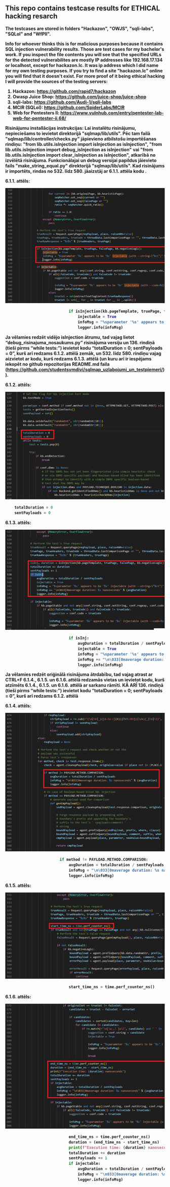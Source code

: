 <h2><b>This repo contains testcase results for ETHICAL hacking resarch</b></h2>

<b>The testcases are stored in folders "Hackazon", "OWJS", "sqli-labs", "SQLol" and "WfPII".

Info for whoever thinks this is for malicious purposes because it contains SQL injection vulnerability results. Those are test cases for my bachelor's work. If you inspect the file contents you will see that the specified URLs for the detected vulnerabilites are mostly IP addresses like 192.168.17.134 or localhost, except for hackazon.lc. It was ip address which I did name for my own testing purposes. If you try to find a site "hackazon.lc" online you will find that it doesn't exist. For more proof of it being ethical hacking I will provide the sources of the testing servers:
1. Hackazon: https://github.com/rapid7/hackazon 
2. Owasp Juice Shop: https://github.com/juice-shop/juice-shop
3. sqli-labs: https://github.com/Audi-1/sqli-labs
4. MCIR (SQLol): https://github.com/SpiderLabs/MCIR
5. Web for Pentesters II: https://www.vulnhub.com/entry/pentester-lab-web-for-pentester-ii,68/

Risinājumu installācijas instrukcijas:
Lai instalētu risinājumu, nepieciešams to ievietot direktorijā "sqlmap/lib/utils". Pēc tam failā "sqlmap/lib/controller/checks.py" jāpievieno atbilstošu importēšanas rindiņu: "from lib.utils.isInjection import isInjection as isInjection", "from lib.utils.isInjection import debug_isInjection as isInjection" vai "from lib.utils.isInjection import clear_isInjection as isInjection", atkarībā no izvēlētā risinājuma. Funkcionālajai un debug versijai papildus jāievieto fails "make_string_equal.py" direktorijā "sqlmap/lib/utils". Kad risinājums ir importēts, rindas no 532. līdz 580. jāaizstāj ar 6.1.1. attēla kodu .

<b>6.1.1. attēls:</b>

![standart_installation.image](images/standart_installation.png) 

```python
                            if isInjection(kb.pageTemplate, truePage, falsePage, kb.negativeLogic):
                                injectable = True
                                infoMsg = "%sparameter '%s' appears to be '%s' injectable (with --string=\"%s\")" % ("%s " % paramType if paramType != parameter else "", parameter, title, repr(conf.string).lstrip('u').strip("'"))
                                logger.info(infoMsg)
```

Ja vēlamies redzēt vidējo isInjection ātrumu, tad vajag lietot “debug_risinajuma_nosaukums.py” risinājuma versiju un 136. rindiņā (tieši pirms “while tests:”) ievietot kodu “totalDuration = 0; sentPayloads = 0”, kurš arī redzams 6.1.2. attēlā zemāk, un 532. līdz 580. rindiņu vajag aizvietot ar kodu, kurš redzams 6.1.3. attēlā (un kuru arī ir iespējams iekopēt no github repozitorijas README.md faila (https://github.com/studentsvmdivi/sqlmap_uzlabojumi_un_testpiemeri/)).

<b>6.1.2. attēls:</b>

![instalationless_debug_instructions_step_1.image](images/debuggable_installation_step_1.png) 


```python
    totalDuration = 0
    sentPayloads = 0
```

<b>6.1.3. attēls:</b>

![instalationless_debug_instructions_step_2.image](images/debuggable_installation_step_2.png) 


```python
                            if isInj:
                                avgDuration = totalDuration / sentPayloads
                                injectable = True
                                infoMsg = "%sparameter '%s' appears to be '%s' injectable (with --string=\"%s\")" % ("%s " % paramType if paramType != parameter else "", parameter, title, repr(conf.string).lstrip('u').strip("'"))
                                infoMsg += "\n\033[0maverage duration: %s nanoseconds" % (avgDuration)
                                logger.info(infoMsg)
```

Ja vēlamies redzēt oriģinālā risinājuma ātrdabību, tad vajag atrast ar CTRL+F 6.1.4., 6.1.5. un 6.1.6. attēlā redzamās vietas un ievietot kodu, kurš atzīmēts 6.1.4., 6.1.5. un 6.1.6. attēlā ar sarkanu rāmīti. <b>KĀ ARĪ 136. rindiņā (tieši pirms “while tests:”) ievietot kodu “totalDuration = 0; sentPayloads = 0”, kurš arī redzams 6.1.2. attēlā</b>

<b>6.1.4. attēls:</b>

![instalationless_debug_instructions_step_1.image](images/instalationless_debug_instructions_step_1.png) 

```python
                        if method != PAYLOAD.METHOD.COMPARISON:
                            avgDuration = totalDuration / sentPayloads
                            infoMsg = "\n\033[0maverage duration: %s nanoseconds]" % (avgDuration)
                            logger.info(infoMsg)
```

<b>6.1.5. attēls:</b>

![instalationless_debug_instructions_step_2.image](images/instalationless_debug_instructions_step_2.png) 

```python
                            start_time_ns = time.perf_counter_ns()
```

<b>6.1.6. attēls:</b>

![instalationless_debug_instructions_step_3.image](images/instalationless_debug_instructions_step_3.png) 

```python
                            end_time_ns = time.perf_counter_ns()
                            duration = (end_time_ns - start_time_ns)
                            print(f"Execution time: {duration} nanoseconds")
                            totalDuration += duration
                            sentPayloads += 1
                            if injectable:
                                avgDuration = totalDuration / sentPayloads
                                infoMsg = "\n033[0maverage duration: %s nanoseconds" % (avgDuration)
                                logger.info(infoMsg)
```
